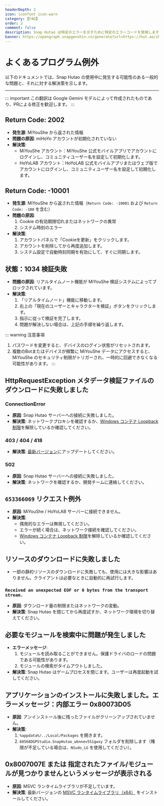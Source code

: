 ```yaml
---
headerDepth: 2
icon: iconfont icon-warn
category: [FAQ]
order: 2
comment: false
description: Snap Hutao は特定のエラーを示すために特定のエラーコードを使用します。使用中にプログラムエラーが発生し、エラーコードが表示された場合は、このページで検索してみてください。
banner: https://opengraph.snapgenshin.cn/generate?url=https://hut.ao/zh/advanced/exceptions.html&has_description=False
---
```


# よくあるプログラム例外

以下のドキュメントでは、Snap Hutao の使用中に発生する可能性のある一般的な問題と、それに対する解決策を示します。

---

::: important
この翻訳は Google Gemini モデルによって作成されたものであり、PRによる修正を歓迎します。
:::

## **Return Code: 2002**

- **発生源**: MiYouShe から返された情報
- **問題の原因**: miHoYo アカウントが初期化されていない
- **解決策**:
  - MiYouShe アカウント：MiYouShe 公式モバイルアプリでアカウントにログインし、コミュニティユーザー名を設定して初期化します。
  - HoYoLAB アカウント：HoYoLAB 公式モバイルアプリまたはウェブ版でアカウントにログインし、コミュニティユーザー名を設定して初期化します。

## **Return Code: -10001**

- **発生源**: MiYouShe から返された情報（`Return Code: -10001` および `Return Code: -100` を含む）
- **問題の原因**:
  1. Cookie の有効期限切れまたはネットワークの異常
  2. システム時刻のエラー
- **解決策**:
  1. アカウントパネルで「Cookieを更新」をクリックします。
  2. アカウントを削除してから再度追加します。
  3. システム設定で自動時刻同期を有効にして、すぐに同期します。

## **状態：1034 検証失敗**

- **問題の原因**: リアルタイムノート機能が MiYouShe 検証システムによってブロックされています。
- **解決策**:
  1. 「リアルタイムノート」機能に移動します。
  2. 右上の「現在のユーザーとキャラクターを検証」ボタンをクリックします。
  3. 指示に従って検証を完了します。
  4. 問題が解決しない場合は、上記の手順を繰り返します。

::: warning 注意事項

1. パスワードを変更すると、デバイスのログイン状態がリセットされます。
2. 複数のBotまたはデバイスが頻繁に MiYouShe データにアクセスすると、MiYouShe のセキュリティ制限がトリガーされ、一時的に回避できなくなる可能性があります。
   :::

## **HttpRequestException メタデータ検証ファイルのダウンロードに失敗しました**

### **ConnectionError**

- **原因**: Snap Hutao サーバーへの接続に失敗しました。
- **解決策**: ネットワークプロキシを確認するか、[Windows コンテナ Loopback 制限](loopback.md)を解除しているか確認してください。

### **403 / 404 / 418**

- **解決策**: [最新バージョン](../quick-start.md#全新安装)にアップデートしてください。

### **502**

- **原因**: Snap Hutao サーバーへの接続に失敗しました。
- **解決策**: ネットワークを確認するか、開発チームに連絡してください。

## **`653366069` リクエスト例外**

- **原因**: MiYouShe / HoYoLAB サーバーに接続できません。
- **解決策**:
  - 偶発的なエラーは無視してください。
  - エラーが続く場合は、ネットワーク接続を確認してください。
  - [Windows コンテナ Loopback 制限](loopback.md)を解除しているか確認してください。

## **リソースのダウンロードに失敗しました**

- 一部の静的リソースのダウンロードに失敗しても、使用には大きな影響はありません。クライアントは必要なときに自動的に再試行します。

### **`Received an unexpected EOF or 0 bytes from the transport stream.`**

- **原因**: ダウンロード量の制限またはネットワークの変動。
- **解決策**: Snap Hutao を閉じてから再度試すか、ネットワーク環境を切り替えてください。

## **必要なモジュールを検索中に問題が発生しました**

- **エラーメッセージ**:
  1. モジュールを読み取ることができません。保護ドライバのロードの問題である可能性があります。
  2. モジュールの検索がタイムアウトしました。
- **解決策**: Snap Hutao はゲームプロセスを閉じます。ユーザーは再度起動を試してください。

## **アプリケーションのインストールに失敗しました。エラーメッセージ：内部エラー 0x80073D05**

- **原因**: アンインストール後に残ったファイルがクリーンアップされていません。
- **解決策**:
  1. `%appdata%/../Local/Packages` を開きます。
  2. `60568DGPStudio.SnapHutao_wbnnev551gwxy` フォルダを削除します（権限が不足している場合は、`NSudo_LG` を使用してください）。

## **0x8007007E または 指定されたファイル/モジュールが見つかりませんというメッセージが表示される**

- **原因**: MSVC ランタイムライブラリが不足しています。
- **解決策**: 最新バージョンの [MSVC ランタイムライブラリ（x64）](https://aka.ms/vs/17/release/vc_redist.x64.exe) をインストールしてください。
